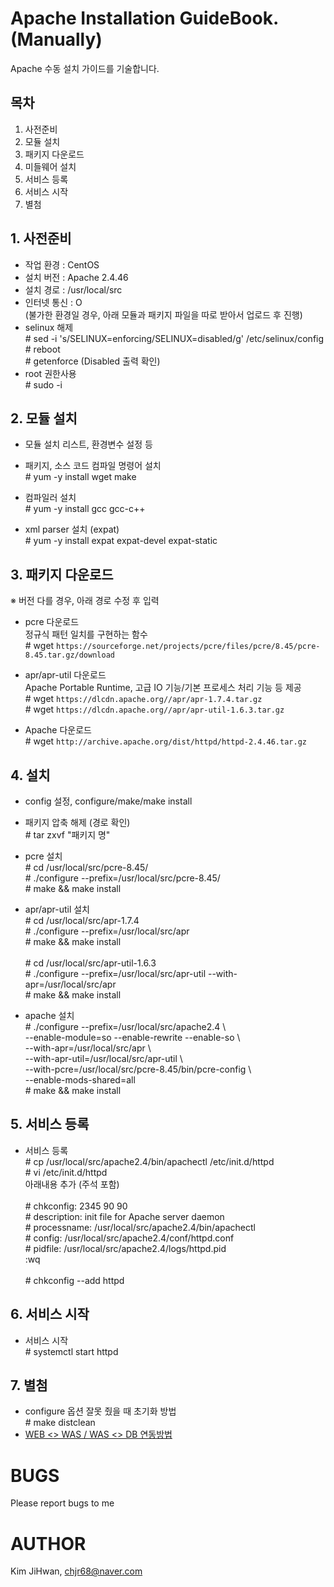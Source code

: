 # Apache Installation GuideBook. (Manually)
Apache 수동 설치 가이드를 기술합니다.

## 목차
1. 사전준비
2. 모듈 설치
3. 패키지 다운로드
4. 미들웨어 설치
5. 서비스 등록
6. 서비스 시작
7. 별첨

## 1. 사전준비
- 작업 환경 : CentOS
- 설치 버전 : Apache 2.4.46
- 설치 경로 : /usr/local/src
- 인터넷 통신 : O <br>
(불가한 환경일 경우, 아래 모듈과 패키지 파일을 따로 받아서 업로드 후 진행)
- selinux 해제 <br>
\# sed -i 's/SELINUX=enforcing/SELINUX=disabled/g' /etc/selinux/config <br>
\# reboot <br>
\# getenforce (Disabled 출력 확인)
- root 권한사용 <br>
\# sudo -i
## 2. 모듈 설치
- 모듈 설치 리스트, 환경변수 설정 등

- 패키지, 소스 코드 컴파일 명령어 설치<br>
\# yum -y install wget make
- 컴파일러 설치 <br>
\# yum -y install gcc gcc-c++
- xml parser 설치 (expat) <br>
\# yum -y install expat expat-devel expat-static

## 3. 패키지 다운로드
※ 버전 다를 경우, 아래 경로 수정 후 입력

- pcre 다운로드 <br> 
정규식 패턴 일치를 구현하는 함수<br>
\# wget `https://sourceforge.net/projects/pcre/files/pcre/8.45/pcre-8.45.tar.gz/download`

- apr/apr-util 다운로드 <br>
Apache Portable Runtime, 고급 IO 기능/기본 프로세스 처리 기능 등 제공 <br>
\# wget `https://dlcdn.apache.org//apr/apr-1.7.4.tar.gz` <br>
\# wget `https://dlcdn.apache.org//apr/apr-util-1.6.3.tar.gz`

- Apache 다운로드 <br>
\# wget `http://archive.apache.org/dist/httpd/httpd-2.4.46.tar.gz`


## 4. 설치
- config 설정, configure/make/make install

- 패키지 압축 해제 (경로 확인) <br>
\# tar zxvf "패키지 명"

- pcre 설치 <br>
\# cd /usr/local/src/pcre-8.45/ <br>
\# ./configure --prefix=/usr/local/src/pcre-8.45/ <br>
\# make && make install

- apr/apr-util 설치 <br>
\# cd /usr/local/src/apr-1.7.4 <br>
\# ./configure --prefix=/usr/local/src/apr <br>
\# make && make install 
&nbsp; <br><br>
\# cd /usr/local/src/apr-util-1.6.3 <br>
\# ./configure --prefix=/usr/local/src/apr-util --with-apr=/usr/local/src/apr <br>
\# make && make install <br>

- apache 설치 <br>
\# ./configure --prefix=/usr/local/src/apache2.4 \\ <br>
--enable-module=so --enable-rewrite --enable-so \\ <br>
--with-apr=/usr/local/src/apr \\ <br>
--with-apr-util=/usr/local/src/apr-util \\ <br>
--with-pcre=/usr/local/src/pcre-8.45/bin/pcre-config \\ <br>
--enable-mods-shared=all <br>
\# make && make install

## 5. 서비스 등록
- 서비스 등록 <br>
\# cp /usr/local/src/apache2.4/bin/apachectl /etc/init.d/httpd <br>
\# vi /etc/init.d/httpd<br>
아래내용 추가 (주석 포함)
&nbsp; <br><br>
\# chkconfig: 2345 90 90 <br>
\# description: init file for Apache server daemon <br>
\# processname: /usr/local/src/apache2.4/bin/apachectl <br>
\# config: /usr/local/src/apache2.4/conf/httpd.conf <br>
\# pidfile: /usr/local/src/apache2.4/logs/httpd.pid <br>
:wq
&nbsp; <br><br>
\# chkconfig --add httpd

## 6. 서비스 시작
- 서비스 시작 <br>
\# systemctl start httpd

## 7. 별첨

- configure 옵션 잘못 줬을 때 초기화 방법 <br>
\# make distclean
- [WEB <> WAS / WAS <> DB 연동방법](https://github.com/chjr68/MiddleWare/tree/master/ETC)


# BUGS
Please report bugs to me

# AUTHOR

Kim JiHwan, <chjr68@naver.com>

